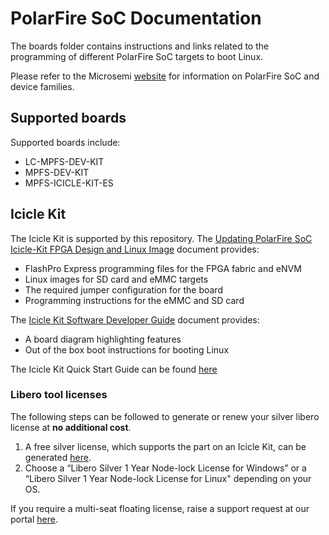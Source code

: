 # PolarFire SoC Documentation

The boards folder contains instructions and links related to the programming of different PolarFire SoC targets to boot Linux.

Please refer to the Microsemi [website](https://www.microsemi.com/product-directory/soc-fpgas/5498-polarfire-soc-fpga#resources) for information on PolarFire SoC and device families.

## Supported boards

Supported boards include:
- LC-MPFS-DEV-KIT
- MPFS-DEV-KIT
- MPFS-ICICLE-KIT-ES

## Icicle Kit

The Icicle Kit is supported by this repository.
The [Updating PolarFire SoC Icicle-Kit FPGA Design and Linux Image](https://github.com/polarfire-soc/polarfire-soc-documentation/blob/master/boards/mpfs-icicle-kit-es/updating-icicle-kit/updating-icicle-kit-design-and-linux.md) document provides:
- FlashPro Express programming files for the FPGA fabric and eNVM
- Linux images for SD card and eMMC targets
- The required jumper configuration for the board
- Programming instructions for the eMMC and SD card

The [Icicle Kit Software Developer Guide](https://github.com/polarfire-soc/polarfire-soc-documentation/blob/master/boards/mpfs-icicle-kit-es/icicle-kit-sw-developer-guide/icicle-kit-sw-developer-guide.md) document provides:
- A board diagram highlighting features
- Out of the box boot instructions for booting Linux

The Icicle Kit Quick Start Guide can be found [here](https://www.microsemi.com/products/fpga-soc/polarfire-soc-icicle-quick-start-guide#overview%22)

### Libero tool licenses

The following steps can be followed to generate or renew your silver libero license at **no additional cost**.

1.	A free silver license, which supports the part on an Icicle Kit, can be generated [here](http://soc.microsemi.com/Portal/DPortal.aspx?v=24).
2.	Choose a “Libero Silver 1 Year Node-lock License for Windows” or a “Libero Silver 1 Year Node-lock License for Linux" depending on your OS.  

If you require a multi-seat floating license, raise a support request at our portal [here](https://soc.microsemi.com/Portal/Default.aspx).
